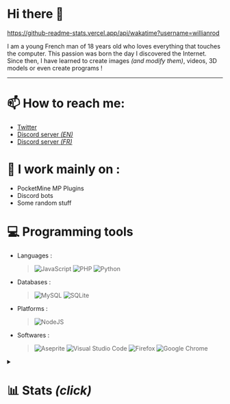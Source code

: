 
# Hi there 👋

https://github-readme-stats.vercel.app/api/wakatime?username=willianrod

I am a young French man of 18 years old who loves everything that touches the computer.
This passion was born the day I discovered the Internet.
Since then, I have learned to create images *(and modify them)*, videos, 3D models or even create programs !

---
# 📫 How to reach me:
* [Twitter](https://twitter.com/Verre2OuiSki)
* [Discord server *(EN)*](https://discord.gg/P8R4WhARrY) 
* [Discord server *(FR)*](https://discord.gg/DnmRbAxMbN) 

# 🔭 I work mainly on :
* PocketMine MP Plugins
* Discord bots
* Some random stuff

# 💻 Programming tools
- Languages :
  > ![JavaScript](https://img.shields.io/badge/javascript-%23323330.svg?style=for-the-badge&logo=javascript&logoColor=%23F7DF1E) ![PHP](https://img.shields.io/badge/php-%23777BB4.svg?style=for-the-badge&logo=php&logoColor=white) ![Python](https://img.shields.io/badge/python-3670A0?style=for-the-badge&logo=python&logoColor=ffdd54)
- Databases :
  > ![MySQL](https://img.shields.io/badge/mysql-%2300f.svg?style=for-the-badge&logo=mysql&logoColor=white) ![SQLite](https://img.shields.io/badge/sqlite-%2307405e.svg?style=for-the-badge&logo=sqlite&logoColor=white)
- Platforms :
  > ![NodeJS](https://img.shields.io/badge/node.js-6DA55F?style=for-the-badge&logo=node.js&logoColor=white)
- Softwares :
  > ![Aseprite](https://img.shields.io/badge/Aseprite-FFFFFF?style=for-the-badge&logo=Aseprite&logoColor=#7D929E) ![Visual Studio Code](https://img.shields.io/badge/Visual%20Studio%20Code-0078d7.svg?style=for-the-badge&logo=visual-studio-code&logoColor=white) ![Firefox](https://img.shields.io/badge/Firefox-FF7139?style=for-the-badge&logo=Firefox-Browser&logoColor=white) ![Google Chrome](https://img.shields.io/badge/Google%20Chrome-4285F4?style=for-the-badge&logo=GoogleChrome&logoColor=white)


<details>
  <summary><h1>📊 Stats <i>(click)</i></h1></summary>
  <br>
  <p align="center">
    <img alt="Verre2OuiSki's Github Stats" src="https://github-readme-stats.vercel.app/api?username=Verre2OuiSki&theme=github_dark&title_color=00FF88&text_color=808080&icon_color=00EEFF&hide_border=false&border_color=FFFFFF&border_radius=30&show_icons=true&count_private=true" /><br>
    <img alt="Verre2OuiSki's Top Languages" src="https://github-readme-stats.vercel.app/api/top-langs/?username=Verre2OuiSKi&theme=github_dark&title_color=00FF88&text_color=808080&icon_color=00EEFF&hide_border=false&border_color=FFFFFF&border_radius=30&layout=compact&custom_title=Most%20Used%20Languages%20%28public%20repo%27s%29" /><br>
    <img alt="Verre2OuiSki's Wakatime Stats" src="https://github-readme-stats.vercel.app/api/wakatime?username=Verre2OuiSki&theme=github_dark&title_color=00FF88&text_color=808080&icon_color=00EEFF&hide_border=false&border_color=FFFFFF&border_radius=30&layout=compact" /><br>
  </p>
  
  
</details>
 
